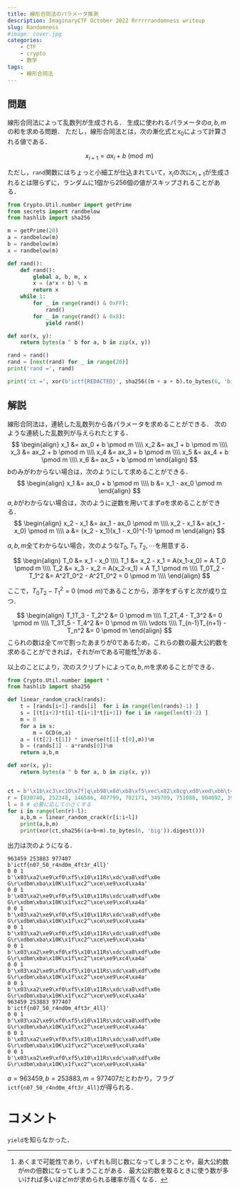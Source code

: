 ```yaml
---
title: 線形合同法のパラメータ推測
description: ImaginaryCTF October 2022 Rrrrrrandomness writeup
slug: Randomness
#image: cover.jpg
categories:
    - CTF
    - crypto
    - 数学
tags:
    - 線形合同法
---
```


## 問題
線形合同法によって乱数列が生成される．
生成に使われるパラメータの$a,b,m$の和を求める問題．
ただし，線形合同法とは，次の漸化式と$x_0$によって計算される値である．

$$
x_{i+1} = ax_i + b \pmod m
$$

ただし，`rand`関数にはちょっと小細工が仕込まれていて，$x_i$の次に$x_{i+1}$が生成されるとは限らずに，ランダムに$1$個から$256$個の値がスキップされることがある．

```python
from Crypto.Util.number import getPrime
from secrets import randbelow
from hashlib import sha256

m = getPrime(20)
a = randbelow(m)
b = randbelow(m)
x = randbelow(m)

def rand():
    def rand():
        global a, b, m, x
        x = (a*x + b) % m
        return x
    while 1:
        for _ in range(rand() & 0xFF):
            rand()
        for _ in range(rand() & 0x8):
            yield rand()

def xor(x, y):
    return bytes(a ^ b for a, b in zip(x, y))

rand = rand()
rand = [next(rand) for _ in range(20)]
print('rand =', rand)

print('ct =', xor(b'ictf{REDACTED}', sha256((m + a + b).to_bytes(6, 'big')).digest()))
```

## 解説
線形合同法は，連続した乱数列から各パラメータを求めることができる．
次のような連続した乱数列が与えられたとする．
$$
\begin{align}
x_1 &= ax_0 + b \pmod m \\\\
x_2 &= ax_1 + b \pmod m \\\\
x_3 &= ax_2 + b \pmod m \\\\
x_4 &= ax_3 + b \pmod m \\\\
x_5 &= ax_4 + b \pmod m \\\\
x_6 &= ax_5 + b \pmod m
\end{align}
$$
$b$のみがわからない場合は，次のようにして求めることができる．
$$
\begin{align}
x_1 &= ax_0 + b \pmod m \\\\
b &= x_1 - ax_0 \pmod m
\end{align}
$$
$a,b$がわからない場合は，次のように逆数を用いてまず$a$を求めることができる．
$$
\begin{align}
x_2 - x_1 &= ax_1 - ax_0 \pmod m \\\\
x_2 - x_1 &= a(x_1 - x_0) \pmod m \\\\
a &= (x_2 - x_1)(x_1 - x_0)^{-1} \pmod m
\end{align}
$$

$a,b,m$全てわからない場合，次のような$T_0,T_1,T_2,\cdots$を用意する．

$$
\begin{align}
T_0 &= x_1 - x_0 \\\\
T_1 &= x_2 - x_1 = A(x_1-x_0) = A T_0 \pmod m \\\\
T_2 &= x_3 - x_2 = A(x_2-x_1) = A T_1 \pmod m \\\\
T_0T_2 - T_1^2 &= A^2T_0^2 - A^2T_0^2 = 0  \pmod m \\\\
\end{align}
$$

ここで，$T_0T_2 - T_1^2 = 0 \pmod m$であることから，添字をずらすと次が成り立つ．

$$
\begin{align}
T_1T_3 - T_2^2 &= 0  \pmod m \\\\
T_2T_4 - T_3^2 &= 0  \pmod m \\\\
T_3T_5 - T_4^2 &= 0  \pmod m \\\\
\vdots \\\\
T_{n-1}T_{n+1} - T_n^2 &= 0  \pmod m
\end{align}
$$
こられの数は全て$m$で割ったあまりが$0$であるため，これらの数の最大公約数を求めることができれば，それが$m$である可能性[^1]がある．

[^1]:あくまで可能性であり，いずれも同じ数になってしまうことや，最大公約数が$m$の倍数になってしまうことがある．最大公約数を取るときに使う数が多いければ多いほど$m$が求められる確率が高くなる．


以上のことにより，次のスクリプトによって$a,b,m$を求めることができる．

```python
from Crypto.Util.number import *
from hashlib import sha256

def linear_random_crack(rands):
    t = [rands[i+1]-rands[i]  for i in range(len(rands)-1) ]
    s = [(t[i+2]*t[i]-t[i+1]*t[i+1]) for i in range(len(t)-2) ]
    m = 0
    for a in s:
        m = GCD(m,a)
    a = ((t[2]-t[1]) * inverse(t[1]-t[0],m))%m
    b = (rands[1] - a*rands[0])%m
    return a,b,m

def xor(x, y):
    return bytes(a ^ b for a, b in zip(x, y))


ct = b'\x1b\xc3\xc1O\x7f]q\xb98\x8d\xb8\xf5\xec\x82\x8cg\xd0\xed\xbb\t<G\xe6\xde\xf7\xb3\x81\xe05'
r = [830740, 252348, 146586, 407799, 782171, 349709, 751088, 904092, 390201, 909918, 347514, 89924, 7112, 751221, 26415, 299902, 438982, 787802, 1081, 814607]
l = 8 # 必要に応じて小さくする
for i in range(len(r)-l):
    a,b,m = linear_random_crack(r[i:i+l])
    print(a,b,m)
    print(xor(ct,sha256((a+b+m).to_bytes(6, 'big')).digest()))
```

出力は次のようになる．
```none
963459 253883 977407
b'ictf{n07_50_r4nd0m_4ft3r_4ll}'
0 0 1
b'\x03\xa2\xe9\xf0\xf5\x10\x11Rs\xdc\xa8\xdf\x0e G\r\xdbm\xba\x10K\x1f\xc2^\xce\xe9\xc4\xa4a'
0 0 1
b'\x03\xa2\xe9\xf0\xf5\x10\x11Rs\xdc\xa8\xdf\x0e G\r\xdbm\xba\x10K\x1f\xc2^\xce\xe9\xc4\xa4a'
0 0 1
b'\x03\xa2\xe9\xf0\xf5\x10\x11Rs\xdc\xa8\xdf\x0e G\r\xdbm\xba\x10K\x1f\xc2^\xce\xe9\xc4\xa4a'
0 0 1
b'\x03\xa2\xe9\xf0\xf5\x10\x11Rs\xdc\xa8\xdf\x0e G\r\xdbm\xba\x10K\x1f\xc2^\xce\xe9\xc4\xa4a'
0 0 1
b'\x03\xa2\xe9\xf0\xf5\x10\x11Rs\xdc\xa8\xdf\x0e G\r\xdbm\xba\x10K\x1f\xc2^\xce\xe9\xc4\xa4a'
0 0 1
b'\x03\xa2\xe9\xf0\xf5\x10\x11Rs\xdc\xa8\xdf\x0e G\r\xdbm\xba\x10K\x1f\xc2^\xce\xe9\xc4\xa4a'
0 0 1
b'\x03\xa2\xe9\xf0\xf5\x10\x11Rs\xdc\xa8\xdf\x0e G\r\xdbm\xba\x10K\x1f\xc2^\xce\xe9\xc4\xa4a'
963459 253883 977407
b'ictf{n07_50_r4nd0m_4ft3r_4ll}'
0 0 1
b'\x03\xa2\xe9\xf0\xf5\x10\x11Rs\xdc\xa8\xdf\x0e G\r\xdbm\xba\x10K\x1f\xc2^\xce\xe9\xc4\xa4a'
0 0 1
b'\x03\xa2\xe9\xf0\xf5\x10\x11Rs\xdc\xa8\xdf\x0e G\r\xdbm\xba\x10K\x1f\xc2^\xce\xe9\xc4\xa4a'
0 0 1
b'\x03\xa2\xe9\xf0\xf5\x10\x11Rs\xdc\xa8\xdf\x0e G\r\xdbm\xba\x10K\x1f\xc2^\xce\xe9\xc4\xa4a'
```

$a=963459,b=253883,m=977407$だとわかり，フラグ`ictf{n07_50_r4nd0m_4ft3r_4ll}`が得られる．

# コメント
`yield`を知らなかった．

